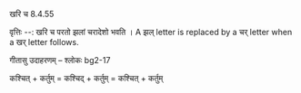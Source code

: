 

 खरि च 8.4.55 


वृत्तिः --: खरि च परतो झलां चरादेशो भवति । A झल् letter is replaced by a चर् letter when a खर् letter follows. 


गीतासु उदाहरणम् – श्लोकः bg2-17 


कश्चित् + कर्तुम् = कश्चिद् + कर्तुम् = कश्चित् + कर्तुम् 


